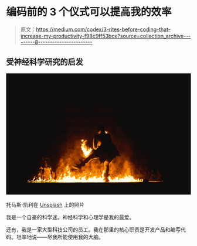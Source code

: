 # 编码前的 3 个仪式可以提高我的效率

> 原文：<https://medium.com/codex/3-rites-before-coding-that-increase-my-productivity-f98c9ff53bce?source=collection_archive---------8----------------------->

## 受神经科学研究的启发

![](img/006c859a8589f8918805dbe0076d1e4d.png)

托马斯·凯利在 [Unsplash](https://unsplash.com?utm_source=medium&utm_medium=referral) 上的照片

我是一个自豪的科学迷。神经科学和心理学是我的最爱。

还有，我是一家大型科技公司的员工。我在那里的核心职责是开发产品和编写代码。坦率地说——尽我所能使用我的大脑。